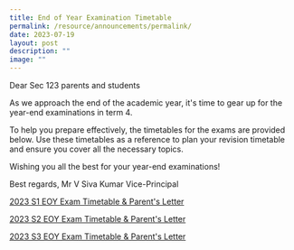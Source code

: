 ```yaml
---
title: End of Year Examination Timetable
permalink: /resource/announcements/permalink/
date: 2023-07-19
layout: post
description: ""
image: ""
---
```

Dear Sec 123 parents and students

As we approach the end of the academic year, it's time to gear up for the year-end examinations in term 4. 

To help you prepare effectively, the timetables for the exams are provided below. Use these timetables as a reference to plan your revision timetable and ensure you cover all the necessary topics.

Wishing you all the best for your year-end examinations!

Best regards,
Mr V Siva Kumar
Vice-Principal

[2023 S1 EOY Exam Timetable & Parent's Letter]()

[2023 S2 EOY Exam Timetable & Parent's Letter]()

[2023 S3 EOY Exam Timetable & Parent's Letter]()


